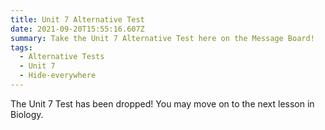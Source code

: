```yaml
---
title: Unit 7 Alternative Test
date: 2021-09-20T15:55:16.607Z
summary: Take the Unit 7 Alternative Test here on the Message Board!
tags:
  - Alternative Tests
  - Unit 7
  - Hide-everywhere
---
```

The Unit 7 Test has been dropped! You may move on to the next lesson in Biology.